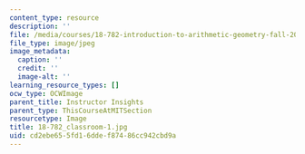 ```yaml
---
content_type: resource
description: ''
file: /media/courses/18-782-introduction-to-arithmetic-geometry-fall-2013/cd2ebe655fd16ddef87486cc942cbd9a_18-782_classroom-1.jpg
file_type: image/jpeg
image_metadata:
  caption: ''
  credit: ''
  image-alt: ''
learning_resource_types: []
ocw_type: OCWImage
parent_title: Instructor Insights
parent_type: ThisCourseAtMITSection
resourcetype: Image
title: 18-782_classroom-1.jpg
uid: cd2ebe65-5fd1-6dde-f874-86cc942cbd9a
---
```

